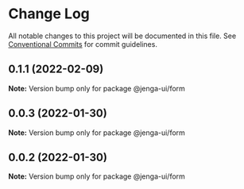 # Change Log

All notable changes to this project will be documented in this file.
See [Conventional Commits](https://conventionalcommits.org) for commit guidelines.

## 0.1.1 (2022-02-09)

**Note:** Version bump only for package @jenga-ui/form

## 0.0.3 (2022-01-30)

**Note:** Version bump only for package @jenga-ui/form

## 0.0.2 (2022-01-30)

**Note:** Version bump only for package @jenga-ui/form

